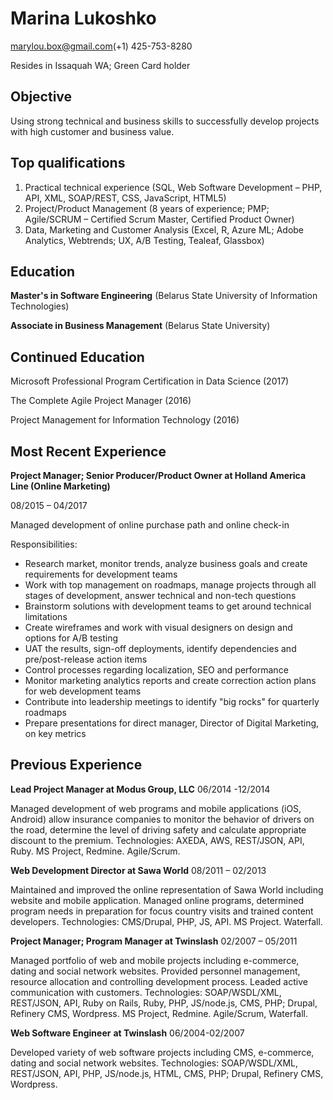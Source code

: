 # Marina Lukoshko
[marylou.box@gmail.com](file:///h)(+1) 425-753-8280 

Resides in Issaquah WA; Green Card holder

## Objective

Using strong technical and business skills to successfully develop projects with high customer and business value.

## Top qualifications

1. Practical technical experience (SQL, Web Software Development – PHP, API, XML, SOAP/REST, CSS, JavaScript, HTML5)
2. Project/Product Management (8 years of experience; PMP; Agile/SCRUM – Certified Scrum Master, Certified Product Owner)
3. Data, Marketing and Customer Analysis (Excel, R, Azure ML; Adobe Analytics, Webtrends; UX, A/B Testing, Tealeaf, Glassbox)

## Education

**Master&#39;s in Software Engineering** (Belarus State University of Information Technologies)

**Associate in Business Management** (Belarus State University)

## Continued Education

Microsoft Professional Program Certification in Data Science (2017)

The Complete Agile Project Manager (2016)

Project Management for Information Technology (2016)

## Most Recent Experience

**Project Manager; Senior Producer/Product Owner at Holland America Line (Online Marketing)**

08/2015 – 04/2017

Managed development of online purchase path and online check-in

Responsibilities:

- Research market, monitor trends, analyze business goals and create requirements for development teams
- Work with top management on roadmaps, manage projects through all stages of development, answer technical and non-tech questions
- Brainstorm solutions with development teams to get around technical limitations
- Create wireframes and work with visual designers on design and options for A/B testing
- UAT the results, sign-off deployments, identify dependencies and pre/post-release action items
- Control processes regarding localization, SEO and performance
- Monitor marketing analytics reports and create correction action plans for web development teams
- Contribute into leadership meetings to identify &quot;big rocks&quot; for quarterly roadmaps
- Prepare presentations for direct manager, Director of Digital Marketing, on key metrics

## Previous Experience

**Lead Project Manager at Modus Group, LLC** 06/2014 -12/2014

Managed development of web programs and mobile applications (iOS, Android) allow insurance companies to monitor the behavior of drivers on the road, determine the level of driving safety and calculate appropriate discount to the premium.
Technologies: AXEDA, AWS, REST/JSON, API, Ruby. MS Project, Redmine. Agile/Scrum.

**Web Development Director at Sawa World** 08/2011 – 02/2013

Maintained and improved the online representation of Sawa World including website and mobile application. Managed online programs, determined program needs in preparation for focus country visits and trained content developers.
Technologies: CMS/Drupal, PHP, JS, API. MS Project. Waterfall.

**Project Manager; Program Manager at Twinslash** 02/2007 – 05/2011

Managed portfolio of web and mobile projects including e-commerce, dating and social network websites. Provided personnel management, resource allocation and controlling development process. Leaded active communication with customers.
Technologies: SOAP/WSDL/XML, REST/JSON, API, Ruby on Rails, Ruby, PHP, JS/node.js, CMS, PHP; Drupal, Refinery CMS, Wordpress. MS Project, Redmine. Agile/Scrum, Waterfall.

**Web Software Engineer**  **at Twinslash** 06/2004-02/2007

Developed variety of web software projects including CMS, e-commerce, dating and social network websites. 
Technologies: SOAP/WSDL/XML, REST/JSON, API, PHP, JS/node.js, HTML, CMS, PHP; Drupal, Refinery CMS, Wordpress.
